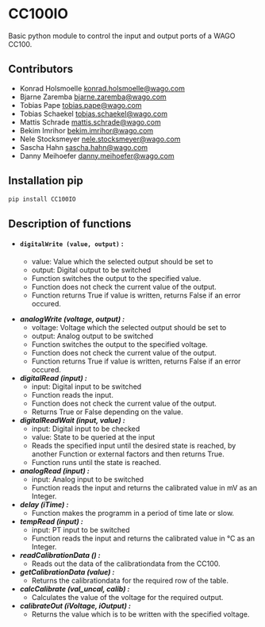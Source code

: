 # CC100IO

Basic python module to control the input and output ports of a WAGO CC100.

## Contributors
- Konrad Holsmoelle <konrad.holsmoelle@wago.com>
- Bjarne Zaremba <bjarne.zaremba@wago.com>
- Tobias Pape <tobias.pape@wago.com>
- Tobias Schaekel <tobias.schaekel@wago.com>
- Mattis Schrade <mattis.schrade@wago.com>
- Bekim Imrihor <bekim.imrihor@wago.com>
- Nele Stocksmeyer <nele.stocksmeyer@wago.com>
- Sascha Hahn <sascha.hahn@wago.com> 
- Danny Meihoefer <danny.meihoefer@wago.com>

## Installation pip
```bash
pip install CC100IO 
```

## Description of functions

* #### ```digitalWrite (value, output)``` :
  * value: Value which the selected output should be set to
  * output: Digital output to be switched
  * Function switches the output to the specified value.
  * Function does not check the current value of the output.
  * Function returns True if value is written, returns False if an error occured. 
- ___analogWrite (voltage, output) :___  
  * voltage: Voltage which the selected output should be set to
  * output: Analog output to be switched
  * Function switches the output to the specified voltage. 
  * Function does not check the current value of the output. 
  * Function returns True if value is written, returns False if an error occured. 
- ___digitalRead (input) :___ 
  * input: Digital input to be switched
  * Function reads the input. 
  * Function does not check the current value of the output. 
  * Returns True or False depending on the value.
- ___digitalReadWait (input, value) :___   
  * input: Digital input to be checked
  * value: State to be queried at the input
  * Reads the specified input until the desired state is reached, by another Function or external factors and then returns True.
  * Function runs until the state is reached.
- ___analogRead (input) :___
  * input: Analog input to be switched
  * Function reads the input and returns the calibrated value in mV as an Integer.
- ___delay (iTime) :___
  * Function makes the programm in a period of time late or slow.
- ___tempRead (input) :___ 
  *  input: PT input to be switched
  *  Function reads the input and returns the calibrated value in °C as an Integer.
- ___readCalibrationData () :___
  *  Reads out the data of the calibrationdata from the CC100.
- ___getCalibrationData (value) :___
  *  Returns the calibrationdata for the required row of the table.
- ___calcCalibrate (val_uncal, calib) :___
  * Calculates the value of the voltage for the required output.
- ___calibrateOut (iVoltage, iOutput) :___
  *  Returns the value which is to be written with the specified voltage.

